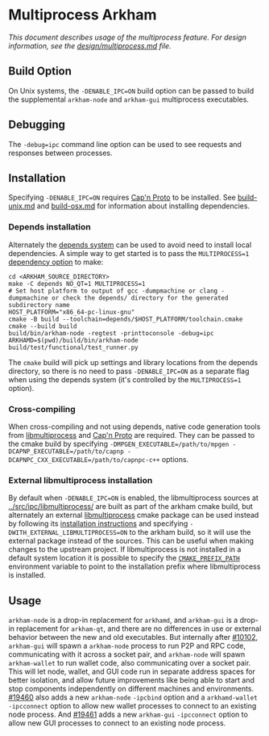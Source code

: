 # Multiprocess Arkham

_This document describes usage of the multiprocess feature. For design information, see the [design/multiprocess.md](design/multiprocess.md) file._

## Build Option

On Unix systems, the `-DENABLE_IPC=ON` build option can be passed to build the supplemental `arkham-node` and `arkham-gui` multiprocess executables.

## Debugging

The `-debug=ipc` command line option can be used to see requests and responses between processes.

## Installation

Specifying `-DENABLE_IPC=ON` requires [Cap'n Proto](https://capnproto.org/) to be installed. See [build-unix.md](build-unix.md) and [build-osx.md](build-osx.md) for information about installing dependencies.

### Depends installation

Alternately the [depends system](../depends) can be used to avoid need to install local dependencies. A simple way to get started is to pass the `MULTIPROCESS=1` [dependency option](../depends#dependency-options) to make:

```
cd <ARKHAM_SOURCE_DIRECTORY>
make -C depends NO_QT=1 MULTIPROCESS=1
# Set host platform to output of gcc -dumpmachine or clang -dumpmachine or check the depends/ directory for the generated subdirectory name
HOST_PLATFORM="x86_64-pc-linux-gnu"
cmake -B build --toolchain=depends/$HOST_PLATFORM/toolchain.cmake
cmake --build build
build/bin/arkham-node -regtest -printtoconsole -debug=ipc
ARKHAMD=$(pwd)/build/bin/arkham-node build/test/functional/test_runner.py
```

The `cmake` build will pick up settings and library locations from the depends directory, so there is no need to pass `-DENABLE_IPC=ON` as a separate flag when using the depends system (it's controlled by the `MULTIPROCESS=1` option).

### Cross-compiling

When cross-compiling and not using depends, native code generation tools from [libmultiprocess](https://github.com/arkham-core/libmultiprocess) and [Cap'n Proto](https://capnproto.org/) are required. They can be passed to the cmake build by specifying `-DMPGEN_EXECUTABLE=/path/to/mpgen -DCAPNP_EXECUTABLE=/path/to/capnp -DCAPNPC_CXX_EXECUTABLE=/path/to/capnpc-c++` options.

### External libmultiprocess installation

By default when `-DENABLE_IPC=ON` is enabled, the libmultiprocess sources at [../src/ipc/libmultiprocess/](../src/ipc/libmultiprocess/) are built as part of the arkham cmake build, but alternately an external [libmultiprocess](https://github.com/arkham-core/libmultiprocess/) cmake package can be used instead by following its [installation instructions](https://github.com/arkham-core/libmultiprocess/blob/master/doc/install.md) and specifying `-DWITH_EXTERNAL_LIBMULTIPROCESS=ON` to the arkham build, so it will use the external package instead of the sources. This can be useful when making changes to the upstream project. If libmultiprocess is not installed in a default system location it is possible to specify the [`CMAKE_PREFIX_PATH`](https://cmake.org/cmake/help/latest/envvar/CMAKE_PREFIX_PATH.html) environment variable to point to the installation prefix where libmultiprocess is installed.

## Usage

`arkham-node` is a drop-in replacement for `arkhamd`, and `arkham-gui` is a drop-in replacement for `arkham-qt`, and there are no differences in use or external behavior between the new and old executables. But internally after [#10102](https://github.com/arkham/arkham/pull/10102), `arkham-gui` will spawn a `arkham-node` process to run P2P and RPC code, communicating with it across a socket pair, and `arkham-node` will spawn `arkham-wallet` to run wallet code, also communicating over a socket pair. This will let node, wallet, and GUI code run in separate address spaces for better isolation, and allow future improvements like being able to start and stop components independently on different machines and environments.
[#19460](https://github.com/arkham/arkham/pull/19460) also adds a new `arkham-node` `-ipcbind` option and a `arkhamd-wallet` `-ipcconnect` option to allow new wallet processes to connect to an existing node process.
And [#19461](https://github.com/arkham/arkham/pull/19461) adds a new `arkham-gui` `-ipcconnect` option to allow new GUI processes to connect to an existing node process.
